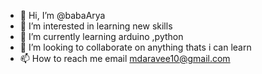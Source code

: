 - 👋 Hi, I’m @babaArya
- 👀 I’m interested in learning new skills
- 🌱 I’m currently learning arduino ,python
- 💞️ I’m looking to collaborate on anything thats i can learn
- 📫 How to reach me email mdaravee10@gmail.com

<!---
babaArya/babaArya is a ✨ special ✨ repository because its `README.md` (this file) appears on your GitHub profile.
You can click the Preview link to take a look at your changes.
--->
